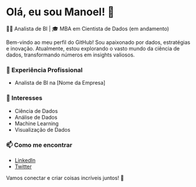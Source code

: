 # Olá, eu sou Manoel! 👋

👨‍💼 Analista de BI | 🎓 MBA em Cientista de Dados (em andamento)

Bem-vindo ao meu perfil do GitHub! Sou apaixonado por dados, estratégias e inovação. Atualmente, estou explorando o vasto mundo da ciência de dados, transformando números em insights valiosos.

### 💼 Experiência Profissional
- Analista de BI na [Nome da Empresa]

### 🌱 Interesses
- Ciência de Dados
- Análise de Dados
- Machine Learning
- Visualização de Dados

### 📫 Como me encontrar
- [LinkedIn](seu-link-do-linkedin)
- [Twitter](seu-link-do-twitter)

Vamos conectar e criar coisas incríveis juntos! 🚀
